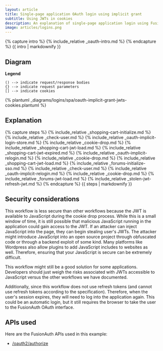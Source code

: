 ```yaml
---
layout: article
title: Single-page application OAuth login using implicit grant 
subtitle: Using JWTs in cookies
description: An explanation of single-page application login using FusionAuth OAuth interface with the implicit grant and uses JWTs in cookies
image: articles/logins.png
---
```


{% capture intro %}
{% include_relative _oauth-intro.md %}
{% endcapture %}
{{ intro | markdownify }}

## Diagram

**Legend**

```text
() --> indicate request/response bodies
{} --> indicate request parameters
[] --> indicate cookies
```

{% plantuml _diagrams/logins/spa/oauth-implicit-grant-jwts-cookies.plantuml %}

## Explanation

{% capture steps %}
{% include_relative _shopping-cart-initialize.md %}
{% include_relative _check-user.md %}
{% include_relative _oauth-implicit-login-store.md %}
{% include_relative _cookie-drop.md %}
{% include_relative _shopping-cart-jwt-load.md %}
{% include_relative _shopping-cart-jwt-expired.md %}
{% include_relative _oauth-implicit-relogin.md %}
{% include_relative _cookie-drop.md %}
{% include_relative _shopping-cart-jwt-load.md %}
{% include_relative _forums-initialize-sso.md %}
{% include_relative _check-user.md %}
{% include_relative _oauth-implicit-relogin.md %}
{% include_relative _cookie-drop.md %}
{% include_relative _forums-jwt-load.md %}
{% include_relative _stolen-jwt-refresh-jwt.md %}
{% endcapture %}
{{ steps | markdownify }}

## Security considerations

This workflow is less secure than other workflows because the JWT is available to JavaScript during the cookie drop process. While this is a small window of time, it is still possible that malicious JavaScript running in the application could gain access to the JWT. If an attacker can inject JavaScript into the page, they can begin stealing user's JWTs. The attacker might introduce JavaScript into an open source project through obfuscated code or through a backend exploit of some kind. Many platforms like Wordpress also allow plugins to add JavaScript includes to websites as well. Therefore, ensuring that your JavaScript is secure can be extremely difficult.

This workflow might still be a good solution for some applications. Developers should just weigh the risks associated with JWTs accessible to JavaScript versus the other workflows we have documented.

Additionally, since this workflow does not use refresh tokens (and cannot use refresh tokens according to the specification). Therefore, when the user's session expires, they will need to log into the application again. This could be an automatic login, but it still requires the browser to take the user to the FusionAuth OAuth interface. 

## APIs used

Here are the FusionAuth APIs used in this example:

* [/oauth2/authorize](/docs/v1/tech/oauth/endpoints#authorize)